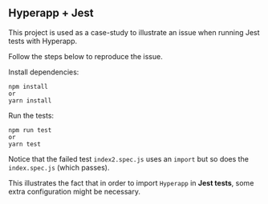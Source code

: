 ## Hyperapp + Jest

This project is used as a case-study to illustrate an issue when running Jest tests with Hyperapp.

Follow the steps below to reproduce the issue.

Install dependencies:
```
npm install
or
yarn install
```

Run the tests:
```
npm run test
or
yarn test
```

Notice that the failed test `index2.spec.js` uses an `import` but so does the `index.spec.js` (which passes).

This illustrates the fact that in order to import `Hyperapp` in **Jest tests**, some extra configuration might be necessary.
